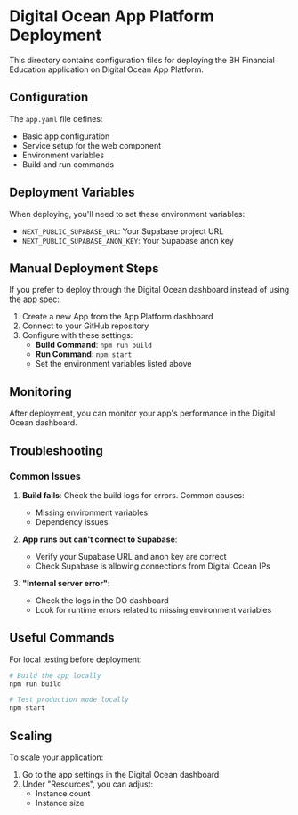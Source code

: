 # Digital Ocean App Platform Deployment

This directory contains configuration files for deploying the BH Financial Education application on Digital Ocean App Platform.

## Configuration

The `app.yaml` file defines:
- Basic app configuration
- Service setup for the web component
- Environment variables
- Build and run commands

## Deployment Variables

When deploying, you'll need to set these environment variables:

- `NEXT_PUBLIC_SUPABASE_URL`: Your Supabase project URL
- `NEXT_PUBLIC_SUPABASE_ANON_KEY`: Your Supabase anon key

## Manual Deployment Steps

If you prefer to deploy through the Digital Ocean dashboard instead of using the app spec:

1. Create a new App from the App Platform dashboard
2. Connect to your GitHub repository
3. Configure with these settings:
   - **Build Command**: `npm run build`
   - **Run Command**: `npm start`
   - Set the environment variables listed above

## Monitoring

After deployment, you can monitor your app's performance in the Digital Ocean dashboard.

## Troubleshooting

### Common Issues

1. **Build fails**: Check the build logs for errors. Common causes:
   - Missing environment variables
   - Dependency issues

2. **App runs but can't connect to Supabase**: 
   - Verify your Supabase URL and anon key are correct
   - Check Supabase is allowing connections from Digital Ocean IPs

3. **"Internal server error"**:
   - Check the logs in the DO dashboard
   - Look for runtime errors related to missing environment variables

## Useful Commands

For local testing before deployment:

```bash
# Build the app locally
npm run build

# Test production mode locally
npm start
```

## Scaling

To scale your application:
1. Go to the app settings in the Digital Ocean dashboard
2. Under "Resources", you can adjust:
   - Instance count
   - Instance size 